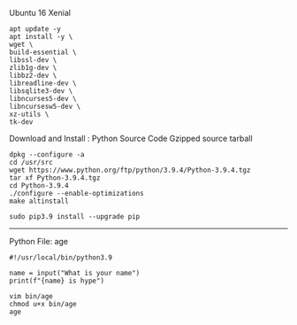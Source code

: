 Ubuntu 16 Xenial

```
apt update -y
apt install -y \
wget \
build-essential \
libssl-dev \
zlib1g-dev \
libbz2-dev \
libreadline-dev \
libsqlite3-dev \
libncurses5-dev \
libncursesw5-dev \
xz-utils \
tk-dev
```

Download and Install : Python Source Code Gzipped source tarball
```
dpkg --configure -a
cd /usr/src
wget https://www.python.org/ftp/python/3.9.4/Python-3.9.4.tgz
tar xf Python-3.9.4.tgz
cd Python-3.9.4
./configure --enable-optimizations
make altinstall

sudo pip3.9 install --upgrade pip
```
---

Python File: age
```
#!/usr/local/bin/python3.9

name = input("What is your name")
print(f"{name} is hype")
```

```
vim bin/age
chmod u+x bin/age
age
```
